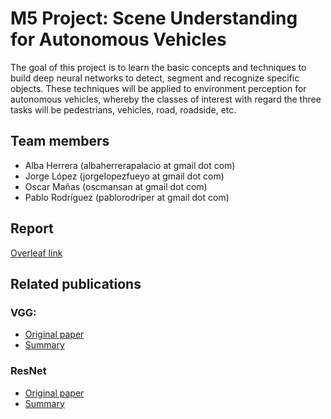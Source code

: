 # M5 Project: Scene Understanding for Autonomous Vehicles

The goal of this project is to learn the basic concepts and techniques to build deep neural networks to detect, segment and recognize specific objects. These techniques will be applied to environment perception for autonomous vehicles, whereby the classes of interest with regard the three tasks will be pedestrians, vehicles, road, roadside, etc.

## Team members

* Alba Herrera (albaherrerapalacio at gmail dot com)
* Jorge López (jorgelopezfueyo at gmail dot com)
* Oscar Mañas (oscmansan at gmail dot com)
* Pablo Rodríguez (pablorodriper at gmail dot com)

## Report

[Overleaf link](https://www.overleaf.com/read/mkqjyjnntnrg)

## Related publications

### VGG: 
* [Original paper](https://arxiv.org/pdf/1409.1556.pdf)
* [Summary](docs/vgg.md)

### ResNet
* [Original paper](https://arxiv.org/pdf/1512.03385.pdf)
* [Summary](docs/resnet.md)
